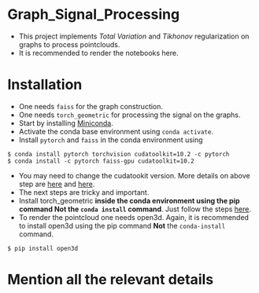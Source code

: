#

# Graph_Signal_Processing
- This project implements *Total Variation* and *Tikhonov* regularization on graphs to process pointclouds.
- It is recommended to render the notebooks here.


# Installation
- One needs `faiss` for the graph construction.
- One needs `torch_geometric` for processing the signal on the graphs.
- Start by installing  [Miniconda](https://docs.conda.io/en/latest/miniconda.html).
- Activate the conda base environment using `conda activate`.
- Install `pytorch` and `faiss` in the conda environment using 
```
$ conda install pytorch torchvision cudatoolkit=10.2 -c pytorch
$ conda install -c pytorch faiss-gpu cudatoolkit=10.2
```
- You may need to change the cudatookit version. More details on above step are [here](https://pytorch.org/get-started/locally/) and [here](https://github.com/facebookresearch/faiss/blob/master/INSTALL.md).
- The next steps are tricky and important.
- Install torch_geometric **inside the conda environment using the pip command Not the `conda install` command**. Just follow the steps [here](https://pytorch-geometric.readthedocs.io/en/latest/notes/installation.html).
- To render the pointcloud one needs open3d. Again, it is recommended to install open3d using the pip command **Not** the `conda-install` command.
```
$ pip install open3d
```


# Mention all the relevant details
